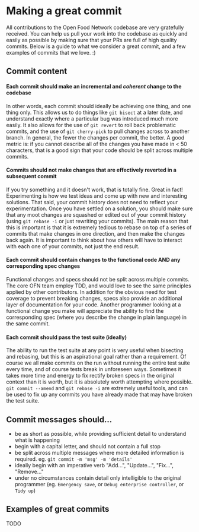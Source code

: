 # Making a great commit
All contributions to the Open Food Network codebase are very gratefully received. You can help us pull your work into the codebase as quickly and easily as possible by making sure that your PRs are full of high quality commits. Below is a guide to what we consider a great commit, and a few examples of commits that we love. :)

## Commit content
#### Each commit should make an incremental and *coherent* change to the codebase
In other words, each commit should ideally be achieving one thing, and one thing only. This allows us to do things like `git bisect` at a later date, and understand exactly where a particular bug was introduced much more easily. It also allows for the use of `git revert` to roll back problematic commits, and the use of `git cherry-pick` to pull changes across to another branch. In general, the fewer the changes per commit, the better. A good metric is: if you cannot describe all of the changes you have made in < 50 characters, that is a good sign that your code should be split across multiple commits.

#### Commits should not make changes that are effectively reverted in a subsequent commit
If you try something and it doesn't work, that is totally fine. Great in fact! Experimenting is how we test ideas and come up with new and interesting solutions. That said, your commit history does not need to reflect your experimentation. Once you have settled on a solution, you should make sure that any moot changes are squashed or edited out of your commit history (using `git rebase -i` or just rewriting your commits). The main reason that this is important is that it is extremely tedious to rebase on top of a series of commits that make changes in one direction, and then make the changes back again. It is important to think about how others will have to interact with each one of your commits, not just the end result.

#### Each commit should contain changes to the functional code AND any corresponding spec changes
Functional changes and specs should not be split across multiple commits. The core OFN team employ TDD, and would love to see the same principles applied by other contributors. In addition for the obvious need for test coverage to prevent breaking changes, specs also provide an additional layer of documentation for your code. Another programmer looking at a functional change you make will appreciate the ability to find the corresponding spec (where you describe the change in plain language) in the same commit.

#### Each commit should pass the test suite (ideally)
The ability to run the test suite at any point is very useful when bisecting and rebasing, but this is an aspirational goal rather than a requirement. Of course we all make commits on the run without running the entire test suite every time, and of course tests break in unforeseen ways. Sometimes it takes more time and energy to fix rectify broken specs in the original context than it is worth, but it is absolutely worth attempting where possible. `git commit --amend` and `git rebase -i` are extremely useful tools, and can be used to fix up any commits you have already made that may have broken the test suite.

## Commit messages should...
* be as short as possible, while providing sufficient detail to understand what is happening
* begin with a capital letter, and should not contain a full stop
* be split across multiple messages where more detailed information is required. eg. `git commit -m 'msg' -m 'details'`
* ideally begin with an imperative verb "Add...", "Update...", "Fix...", "Remove..."
* under no circumstances contain detail only intelligible to the original programmer (eg. `Emergency save`, or `Debug enterprise controller`, or `Tidy up`)

## Examples of great commits
TODO